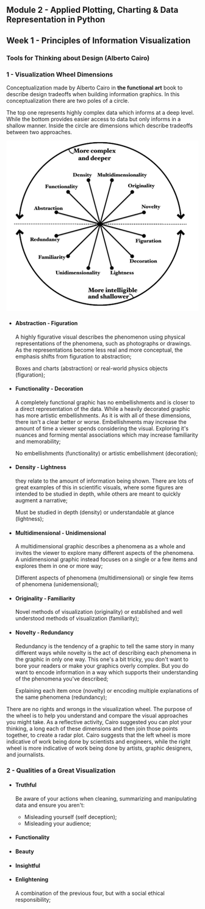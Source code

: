 ## Module 2 - Applied Plotting, Charting & Data Representation in Python

## Week 1 - Principles of Information Visualization

### Tools for Thinking about Design (Alberto Cairo)

### 1 - Visualization Wheel Dimensions

Conceptualization made by Alberto Cairo in **the functional art** book to describe design tradeoffs when building information graphics. In this conceptualization there are two poles of a circle.

The top one represents highly complex data which informs at a deep level. While the bottom provides easier access to data but only informs in a shallow manner. Inside the circle are dimensions which describe tradeoffs between two approaches.

![visualization-wheel](assets/cairo-visualization-wheel.jpg)

* #### Abstraction - Figuration

    A highly figurative visual describes the phenomenon using physical representations of the phenomena, such as photographs or drawings. As the representations become less real and more conceptual, the emphasis shifts from figuration to abstraction;

    Boxes and charts (abstraction) or real-world physics objects (figuration);

* ####  Functionality - Decoration

    A completely functional graphic has no embellishments and is closer to a direct representation of the data. While a heavily decorated graphic has more artistic embellishments. As it is with all of these dimensions, there isn't a clear better or worse. Embellishments may increase the amount of time a viewer spends considering the visual. Exploring it's nuances and forming mental associations which may increase familiarity and memorability;

    No embellishments (functionality) or artistic embellishment (decoration);

* #### Density - Lightness

    they relate to the amount of information being shown. There are lots of great examples of this in scientific visuals, where some figures are intended to be studied in depth, while others are meant to quickly augment a narrative;

    Must be studied in depth (density) or understandable at glance (lightness);

* #### Multidimensional - Unidimensional 

    A multidimensional graphic describes a phenomena as a whole and invites the viewer to explore many different aspects of the phenomena. A unidimensional graphic instead focuses on a single or a few items and explores them in one or more way;

    Different aspects of phenomena (multidimensional) or single few items of phenomena (unidemensional);

* #### Originality - Familiarity

    Novel methods of visualization (originality) or established and well understood methods of visualization (familiarity);

* #### Novelty - Redundancy

    Redundancy is the tendency of a graphic to tell the same story in many different ways while novelty is the act of describing each phenomena in the graphic in only one way. This one's a bit tricky, you don't want to bore your readers or make your graphics overly complex. But you do want to encode information in a way which supports their understanding of the phenomena you've described;

    Explaining each item once (novelty) or encoding multiple explanations of the same phenomena (redundancy);

There are no rights and wrongs in the visualization wheel. The purpose of the wheel is to help you understand and compare the visual approaches you might take. As a reflective activity, Cairo suggested you can plot your thinking, a long each of these dimensions and then join those points together, to create a radar plot. Cairo suggests that the left wheel is more indicative of work being done by scientists and engineers, while the right wheel is more indicative of work being done by artists, graphic designers, and journalists. 

### 2 - Qualities of a Great Visualization

* #### Truthful 
    Be aware of your actions when cleaning, summarizing and manipulating data and ensure you aren't:

    * Misleading yourself (self deception);
    * Misleading your audience;
* #### Functionality
* #### Beauty
* #### Insightful
* #### Enlightening
    A combination of the previous four, but with a social ethical responsibility;



